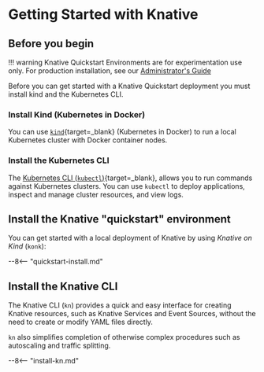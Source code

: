 # Getting Started with Knative
## Before you begin
!!! warning
    Knative Quickstart Environments are for experimentation use only. For production installation, see our [Administrator's Guide](../admin)

Before you can get started with a Knative Quickstart deployment you must install kind and the Kubernetes CLI.

### Install Kind (Kubernetes in Docker)

You can use [`kind`](https://kind.sigs.k8s.io/docs/user/quick-start){target=_blank} (Kubernetes in Docker) to run a local Kubernetes cluster with Docker container nodes.

### Install the Kubernetes CLI

The [Kubernetes CLI (`kubectl`)](https://kubernetes.io/docs/tasks/tools/install-kubectl){target=_blank}, allows you to run commands against Kubernetes clusters. You can use `kubectl` to deploy applications, inspect and manage cluster resources, and view logs.


## Install the Knative "quickstart" environment

You can get started with a local deployment of Knative by using _Knative on Kind_ (`konk`):

--8<-- "quickstart-install.md"

## Install the Knative CLI

The Knative CLI (`kn`) provides a quick and easy interface for creating Knative resources, such as Knative Services and Event Sources, without the need to create or modify YAML files directly.

`kn` also simplifies completion of otherwise complex procedures such as autoscaling and traffic splitting.

--8<-- "install-kn.md"
